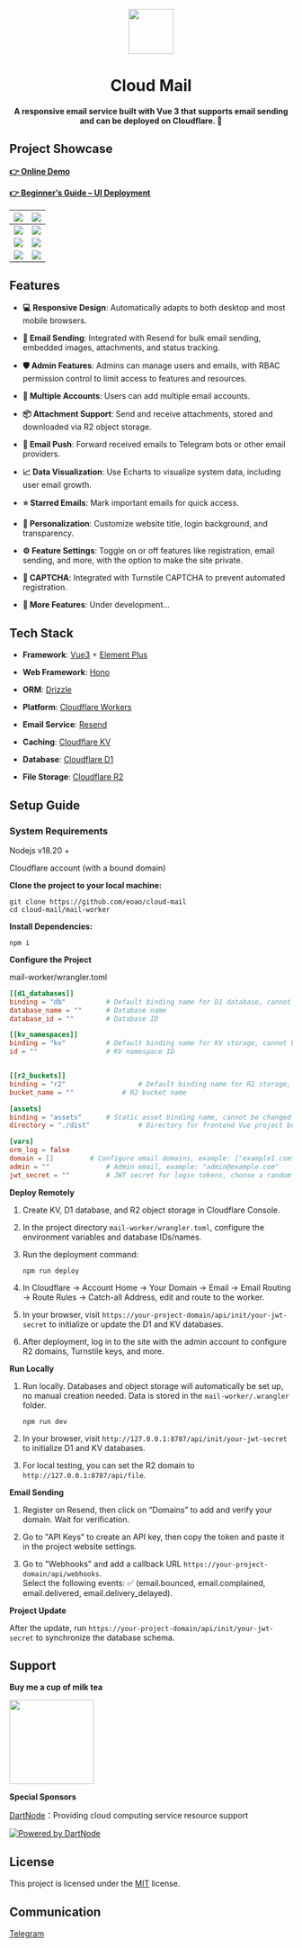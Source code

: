 
<p align="center">
  <img src="doc/demo/logo.png" width="80px" />
</p>

<div align="center">
<h1>Cloud Mail</h1>
</div>
<div align="center">
    <h4>A responsive email service built with Vue 3 that supports email sending and can be deployed on Cloudflare. 🎉</h4> 
</div>


## Project Showcase

[**👉 Online Demo**](https://skymail.ink)

[**👉 Beginner’s Guide – UI Deployment**](https://doc.skymail.ink)

| ![](/doc/demo/demo1.png) | ![](/doc/demo/demo2.png) |
|--------------------------|---------------------|
| ![](/doc/demo/demo3.png) | ![](/doc/demo/demo4.png) |
| ![](/doc/demo/demo5.png) | ![](/doc/demo/demo6.png) |
| ![](/doc/demo/demo7.png) | ![](/doc/demo/demo8.png) |

## Features

- **💻 Responsive Design**: Automatically adapts to both desktop and most mobile browsers.

- **📧 Email Sending**: Integrated with Resend for bulk email sending, embedded images, attachments, and status tracking.

- **🛡️ Admin Features**: Admins can manage users and emails, with RBAC permission control to limit access to features and resources.

- **🔀 Multiple Accounts**: Users can add multiple email accounts. 

- **📦 Attachment Support**: Send and receive attachments, stored and downloaded via R2 object storage.

- **🔔 Email Push**: Forward received emails to Telegram bots or other email providers.

- **📈 Data Visualization**: Use Echarts to visualize system data, including user email growth.

- **⭐ Starred Emails**: Mark important emails for quick access.

- **🎨 Personalization**: Customize website title, login background, and transparency.

- **⚙️ Feature Settings**: Toggle on or off features like registration, email sending, and more, with the option to make the site private.

- **🤖 CAPTCHA**: Integrated with Turnstile CAPTCHA to prevent automated registration.

- **📜 More Features**: Under development...

## Tech Stack

- **Framework**: [Vue3](https://vuejs.org/) + [Element Plus](https://element-plus.org/)

- **Web Framework**: [Hono](https://hono.dev/)

- **ORM**: [Drizzle](https://orm.drizzle.team/)

- **Platform**: [Cloudflare Workers](https://developers.cloudflare.com/workers/)

- **Email Service**: [Resend](https://resend.com/)

- **Caching**: [Cloudflare KV](https://developers.cloudflare.com/kv/)

- **Database**: [Cloudflare D1](https://developers.cloudflare.com/d1/)

- **File Storage**: [Cloudflare R2](https://developers.cloudflare.com/r2/)

## Setup Guide

### System Requirements

Nodejs v18.20 +  

Cloudflare account (with a bound domain)

**Clone the project to your local machine:**
``` shell
git clone https://github.com/eoao/cloud-mail
cd cloud-mail/mail-worker
```

**Install Dependencies:**
```shell
npm i
```

**Configure the Project**

mail-worker/wrangler.toml

```toml
[[d1_databases]]
binding = "db"			# Default binding name for D1 database, cannot be changed
database_name = ""		# Database name
database_id = ""		# Database ID

[[kv_namespaces]]
binding = "kv"			# Default binding name for KV storage, cannot be changed
id = ""			        # KV namespace ID


[[r2_buckets]]
binding = "r2"                  # Default binding name for R2 storage, cannot be changed
bucket_name = ""	        # R2 bucket name

[assets]
binding = "assets"		# Static asset binding name, cannot be changed
directory = "./dist"	        # Directory for frontend Vue project build, default: dist

[vars]
orm_log = false
domain = []			# Configure email domains, example: ["example1.com", "example2.com"]
admin = ""		        # Admin email, example: "admin@example.com"
jwt_secret = ""			# JWT secret for login tokens, choose a random string
```

**Deploy Remotely**

1. Create KV, D1 database, and R2 object storage in Cloudflare Console.
2. In the project directory `mail-worker/wrangler.toml`, configure the environment variables and database IDs/names.
3. Run the deployment command:

    ```shell
    npm run deploy 
    ```

4. In Cloudflare → Account Home → Your Domain → Email → Email Routing → Route Rules → Catch-all Address, edit and route to the worker.

5. In your browser, visit  `https://your-project-domain/api/init/your-jwt-secret` to initialize or update the D1 and KV databases.

6. After deployment, log in to the site with the admin account to configure R2 domains, Turnstile keys, and more.


**Run Locally**

1. Run locally. Databases and object storage will automatically be set up, no manual creation needed. Data is stored in the `mail-worker/.wrangler` folder.

    ```shell
    npm run dev 
    ```

2. In your browser, visit `http://127.0.0.1:8787/api/init/your-jwt-secret` to initialize D1 and KV databases.

3. For local testing, you can set the R2 domain to `http://127.0.0.1:8787/api/file`.

**Email Sending**

1. Register on Resend, then click on “Domains” to add and verify your domain. Wait for verification.

2. Go to "API Keys" to create an API key, then copy the token and paste it in the project website settings.

3. Go to "Webhooks" and add a callback URL  `https://your-project-domain/api/webhooks`.  
   Select the following events: ✅ (email.bounced, email.complained, email.delivered, email.delivery_delayed).


**Project Update**

After the update, run `https://your-project-domain/api/init/your-jwt-secret` to synchronize the database schema.

## Support

**Buy me a cup of milk tea**

<a href="https://afdian.com/a/eoao_"><img width="150" src="https://pic1.afdiancdn.com/static/img/welcome/button-sponsorme.png" alt=""></a>


**Special Sponsors**

[DartNode](https://dartnode.com)：Providing cloud computing service resource support

[![Powered by DartNode](https://dartnode.com/branding/DN-Open-Source-sm.png)](https://dartnode.com "Powered by DartNode - Free VPS for Open Source")

## License

This project is licensed under the [MIT](LICENSE) license.

## Communication

[Telegram](https://t.me/cloud_mail_tg)
